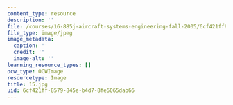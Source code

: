 ```yaml
---
content_type: resource
description: ''
file: /courses/16-885j-aircraft-systems-engineering-fall-2005/6cf421ff8579845eb4d78fe6065dab66_15.jpg
file_type: image/jpeg
image_metadata:
  caption: ''
  credit: ''
  image-alt: ''
learning_resource_types: []
ocw_type: OCWImage
resourcetype: Image
title: 15.jpg
uid: 6cf421ff-8579-845e-b4d7-8fe6065dab66
---
```


